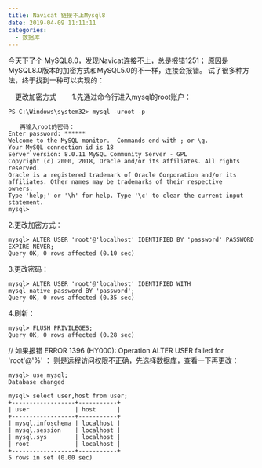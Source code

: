 ```yaml
---
title: Navicat 链接不上Mysql8
date: 2019-04-09 11:11:11
categories:
  - 数据库
---
```


今天下了个 MySQL8.0，发现Navicat连接不上，总是报错1251；
原因是MySQL8.0版本的加密方式和MySQL5.0的不一样，连接会报错。
试了很多种方法，终于找到一种可以实现的：
<!-- more -->
　更改加密方式
　　1.先通过命令行进入mysql的root账户：
```
PS C:\Windows\system32> mysql -uroot -p

　　再输入root的密码：
Enter password: ******
Welcome to the MySQL monitor.  Commands end with ; or \g.
Your MySQL connection id is 18
Server version: 8.0.11 MySQL Community Server - GPL
Copyright (c) 2000, 2018, Oracle and/or its affiliates. All rights reserved.
Oracle is a registered trademark of Oracle Corporation and/or its
affiliates. Other names may be trademarks of their respective
owners.
Type 'help;' or '\h' for help. Type '\c' to clear the current input statement.
mysql>
```

2.更改加密方式：
```
mysql> ALTER USER 'root'@'localhost' IDENTIFIED BY 'password' PASSWORD EXPIRE NEVER;
Query OK, 0 rows affected (0.10 sec)
```
 3.更改密码：
 ```
mysql> ALTER USER 'root'@'localhost' IDENTIFIED WITH mysql_native_password BY 'password';
Query OK, 0 rows affected (0.35 sec)
```
4.刷新：
```
mysql> FLUSH PRIVILEGES;
Query OK, 0 rows affected (0.28 sec)
```
// 如果报错   ERROR 1396 (HY000): Operation ALTER USER failed for 'root'@'%' ：
则是远程访问权限不正确，先选择数据库，查看一下再更改：
```
mysql> use mysql;
Database changed

mysql> select user,host from user;
+------------------+-----------+
| user             | host      |
+------------------+-----------+
| mysql.infoschema | localhost |
| mysql.session    | localhost |
| mysql.sys        | localhost |
| root             | localhost |
+------------------+-----------+
5 rows in set (0.00 sec)
```


